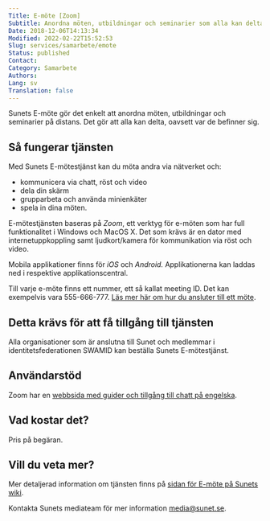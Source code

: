 ```yaml
---
Title: E-möte [Zoom]
Subtitle: Anordna möten, utbildningar och seminarier som alla kan delta på, oavsett var de befinner sig.
Date: 2018-12-06T14:13:34
Modified: 2022-02-22T15:52:53
Slug: services/samarbete/emote
Status: published
Contact: 
Category: Samarbete
Authors: 
Lang: sv
Translation: false
---
```


Sunets E-möte gör det enkelt att anordna möten, utbildningar och seminarier på distans. Det gör att alla kan delta, oavsett var de befinner sig.

## Så fungerar tjänsten

Med Sunets E-mötestjänst kan du möta andra via nätverket och:

* kommunicera via chatt, röst och video
* dela din skärm
* grupparbeta och använda minienkäter
* spela in dina möten.

E-mötestjänsten baseras på *Zoom*, ett verktyg för e-möten som har full funktionalitet i Windows och MacOS X. Det som krävs är en dator med internetuppkoppling samt ljudkort/kamera för kommunikation via röst och video.

Mobila applikationer finns för *iOS* och *Android.* Applikationerna kan laddas ned i respektive applikationscentral.

Till varje e-möte finns ett nummer, ett så kallat meeting ID. Det kan exempelvis vara 555-666-777. [Läs mer här om hur du ansluter till ett möte](https://wiki.sunet.se/display/emoten/Hur+fungerar+Zoom).

## Detta krävs för att få tillgång till tjänsten

Alla organisationer som är anslutna till Sunet och medlemmar i identitetsfederationen SWAMID kan beställa Sunets E-mötestjänst.

## Användarstöd

Zoom har en [webbsida med guider och tillgång till chatt på engelska](https://support.zoom.us/hc/en-us).

## Vad kostar det?

Pris på begäran.

## Vill du veta mer?

Mer detaljerad information om tjänsten finns på [sidan för E-möte på Sunets wiki](https://wiki.sunet.se/display/emoten).

Kontakta Sunets mediateam för mer information [media@sunet.se](mailto:media@sunet.se).

